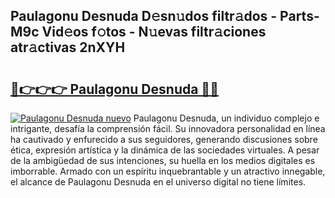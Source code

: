## Paulagonu Desnuda D𝚎sn𝚞dos filtr𝚊dos - Parts-M9c Vid𝚎os f𝚘tos - N𝚞evas filtr𝚊ciones atr𝚊ctivas 2nXYH

# <h2><a href="http://mb8mir.tromn.icu/?c=Paulagonu+Desnuda">🔗👉👉👉 Paulagonu Desnuda 🔗🔗</a></h2>

[![Paulagonu Desnuda nuevo](https://i.imgur.com/pEAQMta.gif)](http://mb8mir.tromn.icu/?c=Paulagonu+Desnuda)
Paulagonu Desnuda, un individuo complejo e intrigante, desafía la comprensión fácil. Su innovadora personalidad en línea ha cautivado y enfurecido a sus seguidores, generando discusiones sobre ética, expresión artística y la dinámica de las sociedades virtuales. A pesar de la ambigüedad de sus intenciones, su huella en los medios digitales es imborrable. Armado con un espíritu inquebrantable y un atractivo innegable, el alcance de Paulagonu Desnuda en el universo digital no tiene límites.
